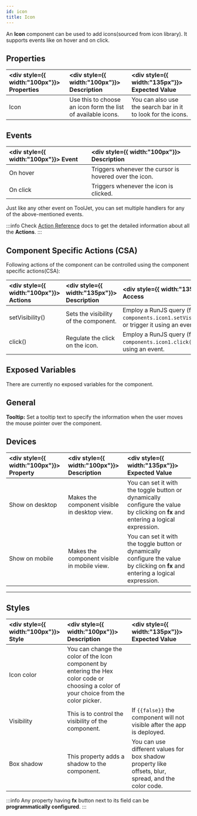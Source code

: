 ```yaml
---
id: icon
title: Icon
---
```


An **Icon** component can be used to add icons(sourced from icon library). It supports events like on hover and on click.

<div>

## Properties

| <div style={{ width:"100px"}}> Properties </div> | <div style={{ width:"100px"}}> Description </div>           | <div style={{ width:"135px"}}> Expected Value </div>        |
| :----------------------------------------------- | :---------------------------------------------------------- | :---------------------------------------------------------- |
| Icon                                             | Use this to choose an icon form the list of available icons. | You can also use the search bar in it to look for the icons. |

</div>

<div>

## Events

| <div style={{ width:"100px"}}> Event </div> | <div style={{ width:"100px"}}> Description </div>      |
| :------------------------------------------ | :----------------------------------------------------- |
| On hover                                    | Triggers whenever the cursor is hovered over the icon. |
| On click                                    | Triggers whenever the icon is clicked.                 |

Just like any other event on ToolJet, you can set multiple handlers for any of the above-mentioned events.

:::info
Check [Action Reference](/docs/category/actions-reference) docs to get the detailed information about all the **Actions**.
:::

</div>

<div>

## Component Specific Actions (CSA)

Following actions of the component can be controlled using the component specific actions(CSA):

| <div style={{ width:"100px"}}> Actions </div> | <div style={{ width:"135px"}}> Description </div> | <div style={{ width:"135px"}}> How To Access </div>   |
| :-------------------------------------------- | :------------------------------------------------ | :---------------------------------------------------- |
| setVisibility()                                 | Sets the visibility of the component. | Employ a RunJS query (for e.g., `await components.icon1.setVisibility(false)`) or trigger it using an event. |
| click()                                         | Regulate the click on the icon.  | Employ a RunJS query (for e.g., `await components.icon1.click()`) or trigger it using an event.              |

</div>

<div>

## Exposed Variables

There are currently no exposed variables for the component.

</div>

<div>

## General

<b>Tooltip:</b> Set a tooltip text to specify the information when the user moves the mouse pointer over the component.

</div>

<div>

## Devices

| <div style={{ width:"100px"}}> Property </div> | <div style={{ width:"100px"}}> Description </div> | <div style={{ width:"135px"}}> Expected Value </div>                                                            |
| :------------------------------------------- | :------------------------------------------------ | :-------------------------------------------------------------------------------------------------------------- |
| Show on desktop                              | Makes the component visible in desktop view.         | You can set it with the toggle button or dynamically configure the value by clicking on **fx** and entering a logical expression. |
| Show on mobile                               | Makes the component visible in mobile view.          | You can set it with the toggle button or dynamically configure the value by clicking on **fx** and entering a logical expression. |

</div>

---

## Styles

| <div style={{ width:"100px"}}> Style </div> | <div style={{ width:"100px"}}> Description </div> | <div style={{ width:"135px"}}> Expected Value </div> |
|:----------- |:----------- |:------------- |
| Icon color |  You can change the color of the Icon component by entering the Hex color code or choosing a color of your choice from the color picker. |
| Visibility | This is to control the visibility of the component. | If `{{false}}` the component will not visible after the app is deployed. | It can only have boolean values i.e. either `{{true}}` or `{{false}}`. By default, it's set to `{{true}}`. |
| Box shadow | This property adds a shadow to the component. | You can use different values for box shadow property like offsets, blur, spread, and the color code. |

:::info
Any property having **fx** button next to its field can be **programmatically configured**.
:::


